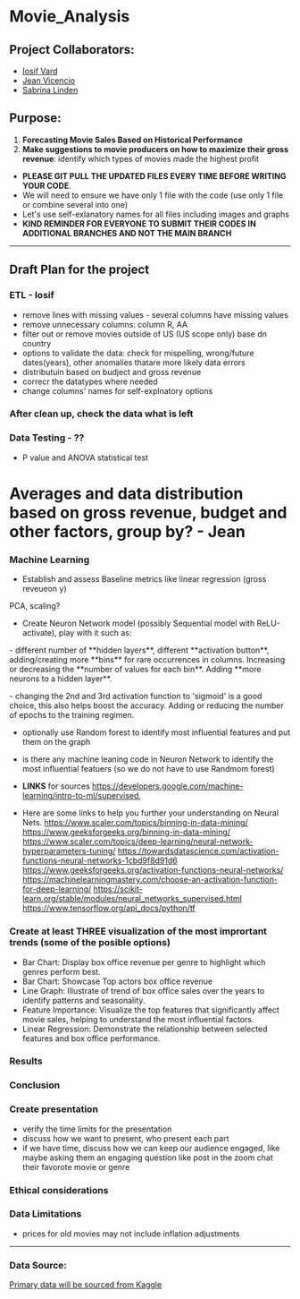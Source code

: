 # Movie_Analysis

## Project Collaborators:
* [Iosif Vard](https://github.com/IosifVard)
* [Jean Vicencio](https://github.com/jpvicencio)
* [Sabrina Linden](https://github.com/LegallyNotBlonde)

## Purpose: 
1. **Forecasting Movie Sales Based on Historical Performance**
2. **Make suggestions to movie producers on how to maximize their gross revenue**: identify which types of movies made the highest profit


* **PLEASE GIT PULL THE UPDATED FILES EVERY TIME BEFORE WRITING YOUR CODE**.
* We will need to ensure we have only 1 file with the code (use only 1 file or combine several into one)
* Let's use self-exlanatory names for all files including images and graphs
* **KIND REMINDER FOR EVERYONE TO SUBMIT THEIR CODES IN ADDITIONAL BRANCHES AND NOT THE MAIN BRANCH**
___


## Draft Plan for the project

### ETL - Iosif
* remove lines with missing values - several columns have missing values
* remove unnecessary columns: column R, AA
* filter out or remove movies outside of US (US scope only) base dn country
* options to validate the data: check for mispelling, wrong/future dates(years), other anomalies thatare more likely data errors
* distributuin based on budject and gross revenue
* correcr the datatypes where needed
* change columns' names for self-explnatory options

### After clean up, check the data what is left

### Data Testing - ??
* P value and ANOVA statistical test

# Averages and data distribution based on gross revenue, budget and other factors, group by? - Jean

### Machine Learning
* Establish and assess Baseline metrics like linear regression (gross reveueon y)
<p> PCA, scaling?

* Create Neuron Network model (possibly  Sequential model with ReLU-activate), play with it such as: 
<p> - different number of **hidden layers**, different **activation button**,  adding/creating more **bins** for rare occurrences in columns. Increasing or decreasing the **number of values for each bin**. Adding **more neurons to a hidden layer**. 
<p> - changing the 2nd and 3rd activation function to 'sigmoid' is a good choice, this also helps boost the accuracy. Adding or reducing the number of epochs to the training regimen. 

* optionally use Random forest to identify most influential features and put them on the graph
* is there any machine leaning code in Neuron Network to identify the most influential featuers (so we do not have to use Randmom forest)

* **LINKS** for sources https://developers.google.com/machine-learning/intro-to-ml/supervised,
* Here are some links to help you further your understanding on Neural Nets. https://www.scaler.com/topics/binning-in-data-mining/ https://www.geeksforgeeks.org/binning-in-data-mining/ https://www.scaler.com/topics/deep-learning/neural-network-hyperparameters-tuning/ https://towardsdatascience.com/activation-functions-neural-networks-1cbd9f8d91d6 https://www.geeksforgeeks.org/activation-functions-neural-networks/ https://machinelearningmastery.com/choose-an-activation-function-for-deep-learning/ https://scikit-learn.org/stable/modules/neural_networks_supervised.html https://www.tensorflow.org/api_docs/python/tf



### Create at least THREE visualization of the most imprortant trends (some of the posible options)
* Bar Chart: Display box office revenue per genre to highlight which genres perform best.
* Bar Chart: Showcase Top actors box office revenue
* Line Graph: Illustrate of trend of box office sales over the years to identify patterns and seasonality.
* Feature Importance: Visualize the top features that significantly affect movie sales, helping to understand the most influential factors.
* Linear Regression: Demonstrate the relationship between selected features and box office performance.

### Results

### Conclusion

### Create presentation
* verify the time limits for the presentation
* discuss how we want to present, who present each part
* if we have time, discuss how we can keep our audience engaged, like maybe asking them an engaging question like post in the zoom chat their favorote movie or genre

### Ethical considerations

### Data Limitations
* prices for old movies may not include inflation adjustments
___

### Data Source:
[Primary data will be sourced from Kaggle](https://www.kaggle.com/code/aditimulye/imdb-5000-movie-dataset-analysis)